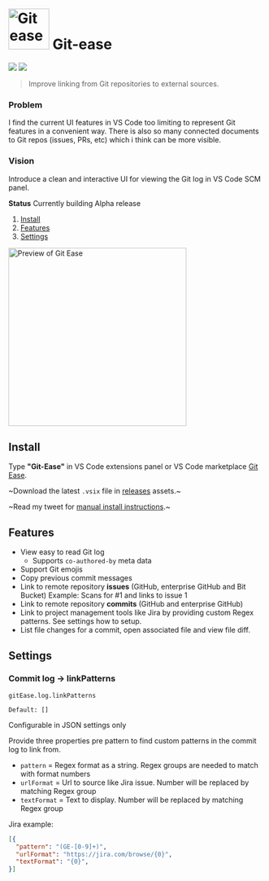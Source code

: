 # <img src="https://user-images.githubusercontent.com/10452163/104818888-310d0000-5822-11eb-8d37-89d917672783.png" width="80" alt="Git ease" /> Git-ease

![](https://vsmarketplacebadge.apphb.com/installs/RichardKotze.git-ease.svg) [![](https://vsmarketplacebadge.apphb.com/downloads-short/RichardKotze.git-ease.svg)](https://marketplace.visualstudio.com/items?itemName=RichardKotze.git-ease.svg)

> Improve linking from Git repositories to external sources.

### Problem

I find the current UI features in VS Code too limiting to represent Git features in a convenient way. There is also so many connected documents to Git repos (issues, PRs, etc) which i think can be more visible.

### Vision

Introduce a clean and interactive UI for viewing the Git log in VS Code SCM panel.

**Status** Currently building Alpha release

1. [Install](#install)
1. [Features](#features)
1. [Settings](#settings)

<img title="Preview of Git Ease" src="https://user-images.githubusercontent.com/10452163/114325414-f1576b00-9b27-11eb-9f69-753c6418a27c.png" width="350" />

## Install

Type **"Git-Ease"** in VS Code extensions panel or VS Code marketplace [Git Ease](https://marketplace.visualstudio.com/items?itemName=RichardKotze.git-ease).

~Download the latest `.vsix` file in [releases](https://github.com/rkotze/git-ease/releases) assets.~

~Read my tweet for [manual install instructions](https://twitter.com/richardkotze/status/1351109236189761536?s=20).~

## Features

- View easy to read Git log
  - Supports `co-authored-by` meta data
- Support Git emojis
- Copy previous commit messages
- Link to remote repository **issues** (GitHub, enterprise GitHub and Bit Bucket) Example: Scans for #1 and links to issue 1
- Link to remote repository **commits** (GitHub and enterprise GitHub)
- Link to project management tools like Jira by providing custom Regex patterns. See settings how to setup.
- List file changes for a commit, open associated file and view file diff.

## Settings

### Commit log -> linkPatterns

`gitEase.log.linkPatterns`

`Default: []`

Configurable in JSON settings only

Provide three properties pre pattern to find custom patterns in the commit log to link from.

- `pattern` = Regex format as a string. Regex groups are needed to match with format numbers
- `urlFormat` = Url to source like Jira issue. Number will be replaced by matching Regex group
- `textFormat` = Text to display. Number will be replaced by matching Regex group

Jira example:

```json
[{
  "pattern": "(GE-[0-9]+)",
  "urlFormat": "https://jira.com/browse/{0}",
  "textFormat": "{0}",
}]
```
